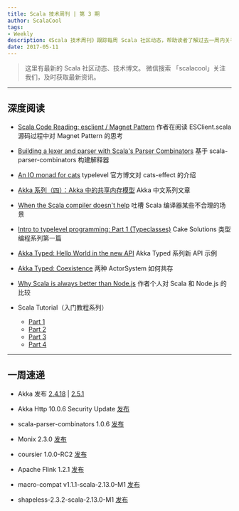 ```yaml
---
title: Scala 技术周刊 | 第 3 期
author: ScalaCool
tags:
- Weekly
description: 《Scala 技术周刊》跟踪每周 Scala 社区动态，帮助读者了解过去一周内关于 Scala 发生的事情。
date: 2017-05-11
---
```


> 这里有最新的 Scala 社区动态、技术博文。
微信搜索 「scalacool」关注我们，及时获取最新资讯。

***

## 深度阅读

- [Scala Code Reading: esclient / Magnet Pattern](https://medium.com/@shanielh/scala-code-reading-esclient-magnet-pattern-ae761479b22a)
  作者在阅读 ESClient.scala 源码过程中对 Magnet Pattern 的思考

- [Building a lexer and parser with Scala's Parser Combinators](http://enear.github.io/2016/03/31/parser-combinators/)
  基于 scala-parser-combinators 构建解释器

- [An IO monad for cats](http://typelevel.org/blog/2017/05/02/io-monad-for-cats.html)
  typelevel 官方博文对 cats-effect 的介绍

- [Akka 系列（四）：Akka 中的共享内存模型](http://scala.cool/2017/05/learning-akka-4/)
  Akka 中文系列文章

- [When the Scala compiler doesn't help](http://latkin.org/blog/2017/05/02/when-the-scala-compiler-doesnt-help/)
  吐槽 Scala 编译器某些不合理的场景

- [Intro to typelevel programming: Part 1 (Typeclasses)](http://www.cakesolutions.net/teamblogs/typelevel-1-typeclasses)
  Cake Solutions 类型编程系列第一篇

- [Akka Typed: Hello World in the new API](http://blog.akka.io/typed/2017/05/05/typed-intro)
  Akka Typed 系列新 API 示例

- [Akka Typed: Coexistence](http://blog.akka.io/typed/2017/05/06/typed-coexistence)
  两种 ActorSystem 如何共存

- [Why Scala is always better than Node.js](https://vimeo.com/216330850)
  作者个人对 Scala 和 Node.js 的比较

- Scala Tutorial（入门教程系列）
  - [Part 1](https://medium.com/@kasa288/scala-tutorial-part-1-416d7eb4998f)
  - [Part 2](https://medium.com/@kasa288/scala-tutorial-part-2-ced4e6e214d5)
  - [Part 3](https://medium.com/@kasa288/scala-tutorial-part-3-9213bb5d5a89)
  - [Part 4](https://medium.com/@kasa288/scala-tutorial-part-4-baeb4b2425cd)

***

## 一周速递

- Akka 发布 [2.4.18](http://akka.io/news/2017/05/02/akka-2.4.18-released.html) | [2.5.1](http://akka.io/news/2017/05/02/akka-2.5.1-released.html)

- Akka Http 10.0.6 Security Update [发布](http://www.rightrelevance.com/search/articles/hero?article=25876e07c3eb44f26e7b2f1f6e065249e5032774&query=scala&taccount=scala_rr)

- scala-parser-combinators 1.0.6 [发布](https://github.com/scala/scala-parser-combinators/releases/tag/v1.0.6)

- Monix 2.3.0 [发布](https://monix.io/blog/2017/05/03/monix-v2.3.0.html)

- coursier 1.0.0-RC2 [发布](https://github.com/coursier/coursier)

- Apache Flink 1.2.1 [发布](http://flink.apache.org/news/2017/04/26/release-1.2.1.html)

- macro-compat v1.1.1-scala-2.13.0-M1 [发布](https://github.com/milessabin/macro-compat)

- shapeless-2.3.2-scala-2.13.0-M1 [发布](https://github.com/milessabin/shapeless)
